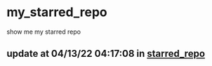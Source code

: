# my_starred_repo
show me my starred repo

update at 04/13/22 04:17:08 in [starred_repo](./index.html)
---

